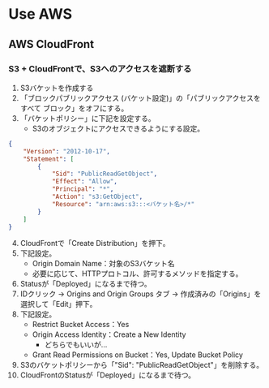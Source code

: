 # Use AWS

## AWS CloudFront

### S3 + CloudFrontで、S3へのアクセスを遮断する

1. S3バケットを作成する
2. 「ブロックパブリックアクセス (バケット設定)」の「パブリックアクセスをすべて ブロック」をオフにする。
3. 「バケットポリシー」に下記を設定する。
    - S3のオブジェクトにアクセスできるようにする設定。
```json
{
    "Version": "2012-10-17",
    "Statement": [
        {
            "Sid": "PublicReadGetObject",
            "Effect": "Allow",
            "Principal": "*",
            "Action": "s3:GetObject",
            "Resource": "arn:aws:s3:::<バケット名>/*"
        }
    ]
}
```
4. CloudFrontで「Create Distribution」を押下。
5. 下記設定。
    - Origin Domain Name：対象のS3バケット名
    - 必要に応じて、HTTPプロトコル、許可するメソッドを指定する。
6. Statusが「Deployed」になるまで待つ。
7. IDクリック → Origins and Origin Groups タブ → 作成済みの「Origins」を選択して「Edit」押下。
8. 下記設定。
    - Restrict Bucket Access：Yes
    - Origin Access Identity：Create a New Identity
        - どちらでもいいが…
    - Grant Read Permissions on Bucket：Yes, Update Bucket Policy
9. S3のバケットポリシーから「"Sid": "PublicReadGetObject"」を削除する。
10. CloudFrontのStatusが「Deployed」になるまで待つ。
